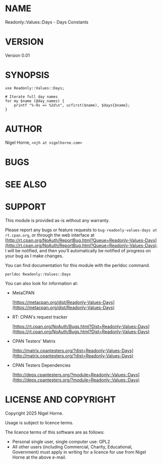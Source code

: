 # NAME

Readonly::Values::Days - Days Constants

# VERSION

Version 0.01

# SYNOPSIS

    use Readonly::Values::Days;

    # Iterate full day names
    for my $name (@day_names) {
        printf "%-9s => %2d\n", ucfirst($name), $days{$name};
    }

# AUTHOR

Nigel Horne, `<njh at nigelhorne.com>`

# BUGS

# SEE ALSO

# SUPPORT

This module is provided as-is without any warranty.

Please report any bugs or feature requests to `bug-readonly-values-days at rt.cpan.org`,
or through the web interface at
[http://rt.cpan.org/NoAuth/ReportBug.html?Queue=Readonly-Values-Days](http://rt.cpan.org/NoAuth/ReportBug.html?Queue=Readonly-Values-Days).
I will be notified, and then you'll
automatically be notified of progress on your bug as I make changes.

You can find documentation for this module with the perldoc command.

    perldoc Readonly::Values::Days

You can also look for information at:

- MetaCPAN

    [https://metacpan.org/dist/Readonly-Values-Days](https://metacpan.org/dist/Readonly-Values-Days)

- RT: CPAN's request tracker

    [https://rt.cpan.org/NoAuth/Bugs.html?Dist=Readonly-Values-Days](https://rt.cpan.org/NoAuth/Bugs.html?Dist=Readonly-Values-Days)

- CPAN Testers' Matrix

    [http://matrix.cpantesters.org/?dist=Readonly-Values-Days](http://matrix.cpantesters.org/?dist=Readonly-Values-Days)

- CPAN Testers Dependencies

    [http://deps.cpantesters.org/?module=Readonly::Values::Days](http://deps.cpantesters.org/?module=Readonly::Values::Days)

# LICENSE AND COPYRIGHT

Copyright 2025 Nigel Horne.

Usage is subject to licence terms.

The licence terms of this software are as follows:

- Personal single user, single computer use: GPL2
- All other users (including Commercial, Charity, Educational, Government)
  must apply in writing for a licence for use from Nigel Horne at the
  above e-mail.
